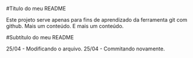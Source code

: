 #Título do meu README

Este projeto serve apenas para fins de aprendizado da ferramenta git com github.
Mais um conteúdo.
E mais um conteúdo.

#Subtítulo do meu README

25/04 - Modificando o arquivo.
25/04 - Commitando novamente.